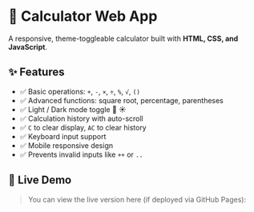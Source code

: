 # 🧮 Calculator Web App

A responsive, theme-toggleable calculator built with **HTML, CSS, and JavaScript**.

## ✨ Features

- ✅ Basic operations: `+`, `-`, `×`, `÷`, `%`, `√`, `()`
- ✅ Advanced functions: square root, percentage, parentheses
- ✅ Light / Dark mode toggle 🌙 ☀️
- ✅ Calculation history with auto-scroll
- ✅ `C` to clear display, `AC` to clear history
- ✅ Keyboard input support
- ✅ Mobile responsive design
- ✅ Prevents invalid inputs like `++` or `..`

## 🚀 Live Demo

> You can view the live version here (if deployed via GitHub Pages):

